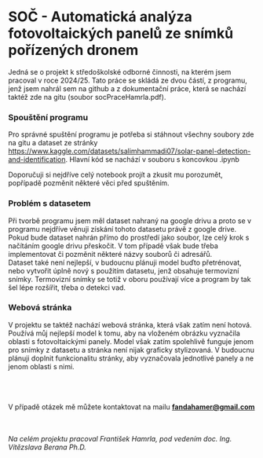 # SOČ - Automatická analýza fotovoltaických panelů ze snímků pořízených dronem
Jedná se o projekt k středoškolské odborné činnosti, na kterém jsem pracoval v roce 2024/25. Tato práce se skládá ze dvou částí, z programu, jenž jsem nahrál sem na github a z dokumentační práce, která se nachází taktéž zde na gitu (soubor socPraceHamrla.pdf). <br />

### Spouštění programu
Pro správné spuštění programu je potřeba si stáhnout všechny soubory zde na gitu a dataset ze stránky https://www.kaggle.com/datasets/salimhammadi07/solar-panel-detection-and-identification. Hlavní kód se nachází v souboru s koncovkou .ipynb 

Doporučuji si nejdříve celý notebook projít a zkusit mu porozumět, popřípadě pozměnit některé věci před spuštěním. 



### Problém s datasetem
Při tvorbě programu jsem měl dataset nahraný na google drivu a proto se v programu nejdříve věnuji získání tohoto datasetu právě z google drive. Pokud bude dataset nahrán přímo do prostředí jako soubor, lze celý krok s načítáním google drivu přeskočit. V tom případě však bude třeba implementovat či pozměnit některé názvy souborů či adresářů. <br />
Dataset také není nejlepší, v budoucnu plánuji model buďto přetrénovat, nebo vytvořit úplně nový s použitím datasetu, jenž obsahuje termovizní snímky. Termovizní snímky se totiž v oboru používají více a program by tak šel lépe rozšířit, třeba o detekci vad. <br />


### Webová stránka
V projektu se taktéž nachází webová stránka, která však zatím není hotová. Používá můj nejlepší model k tomu, aby na vloženém obrázku vyznačila oblasti s fotovoltaickými panely. Model však zatím spolehlivě funguje jenom pro snímky z datasetu a stránka není nijak graficky stylizovaná. V budoucnu plánuji doplnit funkcionalitu stránky, aby vyznačovala jednotlivé panely a ne jenom oblasti s nimi.



<br /><br /><br /> V případě otázek mě můžete kontaktovat na mailu <b>fandahamer@gmail.com</b>

<br /> <br /> *Na celém projektu pracoval František Hamrla, pod vedením doc. Ing. Vítězslava Berana Ph.D.*
